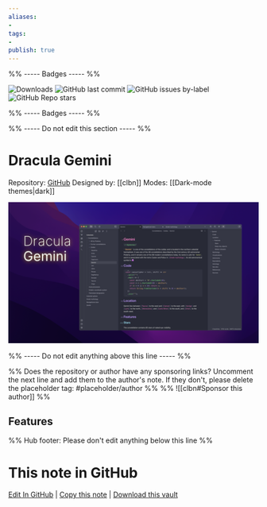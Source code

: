 ```yaml
---
aliases:
- 
tags: 
- 
publish: true
---
```


%% ----- Badges ----- %%

![Downloads](https://img.shields.io/badge/downloads-4374-573E7A?style=for-the-badge&logo=)
![GitHub last commit](https://img.shields.io/github/last-commit/clbn/dracula-gemini?color=573E7A&label=last%20update&logo=github&style=for-the-badge)
![GitHub issues by-label](https://img.shields.io/github/issues/clbn/dracula-gemini/help%20wanted?color=573E7A&logo=github&style=for-the-badge) 
![GitHub Repo stars](https://img.shields.io/github/stars/clbn/dracula-gemini?color=573E7A&logo=github&style=for-the-badge)

%% ----- Badges ----- %%

%% ----- Do not edit this section ----- %%

# Dracula Gemini

Repository: [GitHub](https://github.com/clbn/dracula-gemini)
Designed by: [[clbn]]
Modes: [[Dark-mode themes|dark]]



![screenshot](https://github.com/clbn/dracula-gemini/raw/HEAD/images/cover-thumbnail.png)

%% ----- Do not edit anything above this line ----- %% 

%% Does the repository or author have any sponsoring links? Uncomment the next line and add them to the author's note. If they don't, please delete the placeholder tag: #placeholder/author %%
%% ![[clbn#Sponsor this author]] %%


## Features



%% Hub footer: Please don't edit anything below this line %%

# This note in GitHub

<span class="git-footer">[Edit In GitHub](https://github.dev/obsidian-community/obsidian-hub/blob/main/02%20-%20Community%20Expansions/02.05%20All%20Community%20Expansions/Themes/Dracula%20Gemini.md "git-hub-edit-note") | [Copy this note](https://raw.githubusercontent.com/obsidian-community/obsidian-hub/main/02%20-%20Community%20Expansions/02.05%20All%20Community%20Expansions/Themes/Dracula%20Gemini.md "git-hub-copy-note") | [Download this vault](https://github.com/obsidian-community/obsidian-hub/archive/refs/heads/main.zip "git-hub-download-vault") </span>
